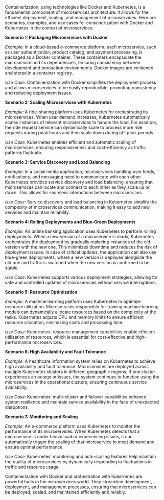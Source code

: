 Containerization, using technologies like Docker and Kubernetes, is a fundamental component of microservices architecture. It allows for the efficient deployment, scaling, and management of microservices. Here are scenarios, examples, and use cases for containerization with Docker and Kubernetes in the context of microservices:

**Scenario 1: Packaging Microservices with Docker**

_Example:_ In a cloud-based e-commerce platform, each microservice, such as user authentication, product catalog, and payment processing, is packaged as a Docker container. These containers encapsulate the microservice and its dependencies, ensuring consistency between development and production environments. Docker images are versioned and stored in a container registry.

_Use Case:_ Containerization with Docker simplifies the deployment process and allows microservices to be easily reproducible, promoting consistency and reducing deployment issues.

**Scenario 2: Scaling Microservices with Kubernetes**

_Example:_ A ride-sharing platform uses Kubernetes for orchestrating its microservices. When user demand increases, Kubernetes automatically scales instances of relevant microservices to handle the load. For example, the ride request service can dynamically scale to process more ride requests during peak hours and then scale down during off-peak periods.

_Use Case:_ Kubernetes enables efficient and automatic scaling of microservices, ensuring responsiveness and cost-efficiency as traffic patterns fluctuate.

**Scenario 3: Service Discovery and Load Balancing**

_Example:_ In a social media application, microservices handling user feeds, notifications, and messaging need to communicate with each other. Kubernetes provides service discovery and load balancing, ensuring that microservices can locate and connect to each other as they scale up or down. This allows for seamless interactions between microservices.

_Use Case:_ Service discovery and load balancing in Kubernetes simplify the complexity of microservices communication, making it easy to add new services and maintain reliability.

**Scenario 4: Rolling Deployments and Blue-Green Deployments**

_Example:_ An online banking application uses Kubernetes to perform rolling deployments. When a new version of a microservice is ready, Kubernetes orchestrates the deployment by gradually replacing instances of the old version with the new one. This minimizes downtime and reduces the risk of deployment issues. In case of critical updates, the application can also use blue-green deployments, where a new version is deployed alongside the old one and traffic is switched when the new version is confirmed to be stable.

_Use Case:_ Kubernetes supports various deployment strategies, allowing for safe and controlled updates of microservices without service interruptions.

**Scenario 5: Resource Optimization**

_Example:_ A machine learning platform uses Kubernetes to optimize resource utilization. Microservices responsible for training machine learning models can dynamically allocate resources based on the complexity of the tasks. Kubernetes adjusts CPU and memory limits to ensure efficient resource allocation, minimizing costs and processing time.

_Use Case:_ Kubernetes' resource management capabilities enable efficient utilization of resources, which is essential for cost-effective and high-performance microservices.

**Scenario 6: High Availability and Fault Tolerance**

_Example:_ A healthcare information system relies on Kubernetes to achieve high availability and fault tolerance. Microservices are deployed across multiple Kubernetes clusters in different geographic regions. If one cluster experiences an outage or issues, the system continues to function using the microservices in the operational clusters, ensuring continuous service availability.

_Use Case:_ Kubernetes' multi-cluster and failover capabilities enhance system resilience and maintain service availability in the face of unexpected disruptions.

**Scenario 7: Monitoring and Scaling**

_Example:_ An e-commerce platform uses Kubernetes to monitor the performance of its microservices. When Kubernetes detects that a microservice is under heavy load or experiencing issues, it can automatically trigger the scaling of that microservice to meet demand and ensure optimal performance.

_Use Case:_ Kubernetes' monitoring and auto-scaling features help maintain the quality of microservices by dynamically responding to fluctuations in traffic and resource usage.

Containerization with Docker and orchestration with Kubernetes are powerful tools in the microservices world. They streamline development, deployment, and management processes, ensuring that microservices can be deployed, scaled, and maintained efficiently and reliably.